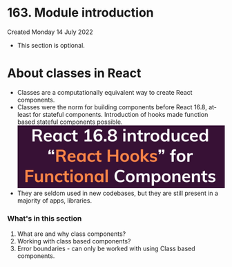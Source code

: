 # 163. Module introduction
Created Monday 14 July 2022

- This section is optional.

# About classes in React
- Classes are a computationally equivalent way to create React components.
- Classes were the norm for building components before React 16.8, at-least for stateful components. Introduction of hooks made function based stateful components possible.
	![](/assets/163_Module_introduction-image-1.png)
- They are seldom used in new codebases, but they are still present in a majority of apps, libraries.

### What's in this section
1. What are and why class components?
2. Working with class based components?
3. Error boundaries - can only be worked with using Class based components.
